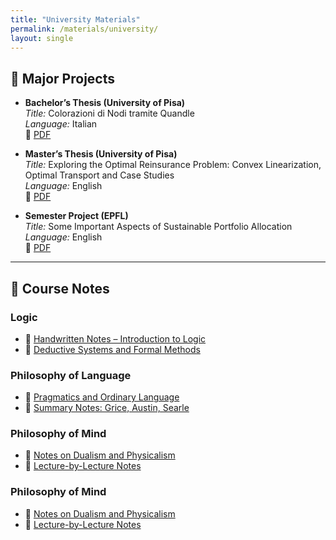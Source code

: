 ```yaml
---
title: "University Materials"
permalink: /materials/university/
layout: single
---
```


## 📄 Major Projects

- **Bachelor’s Thesis (University of Pisa)**  
  *Title:* Colorazioni di Nodi tramite Quandle  
  *Language:* Italian  
  📎 <a href="/assets/pdf/bachelor_thesis.pdf" target="_blank" rel="noopener noreferrer">PDF</a>  

- **Master’s Thesis (University of Pisa)**  
  *Title:* Exploring the Optimal Reinsurance Problem: Convex Linearization, Optimal Transport and Case Studies  
  *Language:* English  
  📎 <a href="/assets/pdf/Masters_Thesis.pdf" target="_blank" rel="noopener noreferrer">PDF</a>

- **Semester Project (EPFL)**  
  *Title:* Some Important Aspects of Sustainable Portfolio Allocation 
  *Language:* English  
  📎 <a href="/assets/pdf/Semester_Project.pdf" target="_blank" rel="noopener noreferrer">PDF</a>

---

## 📝 Course Notes

### Logic

- 📄 <a href="/assets/notes/logic-intro-handwritten.pdf" target="_blank" rel="noopener noreferrer">Handwritten Notes – Introduction to Logic</a>
- 📄 <a href="/assets/notes/formal-methods.pdf" target="_blank" rel="noopener noreferrer">Deductive Systems and Formal Methods</a>

### Philosophy of Language

- 📄 <a href="/assets/notes/pragmatics.pdf" target="_blank" rel="noopener noreferrer">Pragmatics and Ordinary Language</a>
- 📄 <a href="/assets/notes/grice-austin-searle.pdf" target="_blank" rel="noopener noreferrer">Summary Notes: Grice, Austin, Searle</a>

### Philosophy of Mind

- 📄 <a href="/assets/notes/dualism-vs-physicalism.pdf" target="_blank" rel="noopener noreferrer">Notes on Dualism and Physicalism</a>
- 📄 <a href="/assets/notes/mind-lectures.pdf" target="_blank" rel="noopener noreferrer">Lecture-by-Lecture Notes</a>


### Philosophy of Mind

- 📄 [Notes on Dualism and Physicalism](link)
- 📄 [Lecture-by-Lecture Notes](link)


